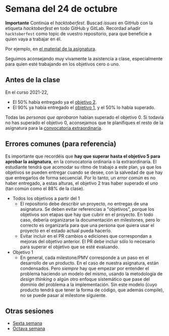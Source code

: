# Semana del 24 de octubre

**Importante** Continúa el *hacktoberfest*. Buscad *issues* en GitHub con la
etiqueta *hacktoberfest* en todo GitHub y GitLab. Recordad añadir
`hacktoberfest` como topic de vuestro repositorio, para que beneficie a quien
vaya a trabajar en él.

Por ejemplo, en [el material de la asignatura](https://github.com/JJ/IV).

Seguimos aconsejando muy vivamente la asistencia a clase, especialmente para
quien esté trabajando en los objetivos cero o uno.

## Antes de la clase

En el curso 2021-22,

* El 50% había entregado ya el [objetivo
  2](https://jj.github.io/IV/documentos/proyecto/2.Entidad).
* El 90% ya había entregado el [objetivo
  1](http://jj.github.io/IV/documentos/proyecto/1.Infraestructura), y el 50% lo
  había superado.


Todas las *personas que aprobaron* habían superado el objetivo 0. Si todavía no
has superado el objetivo 0, aconsejamos que te planifiques el resto de la
asignatura para la [convocatoria
extraordinaria](instrucciones-ordinaria-extraordinaria.md).


## Errores comunes (para referencia)

Es importante que recordéis que **hay que superar hasta el objetivo 5 para aprobar la
asignatura**, en la convocatoria ordinaria o la extraordinaria. El estudiante
tendrá que acomodar su ritmo de trabajo a este plan, ya que los objetivos se
pueden entregar cuando se desee, con la salvedad de que hay que entregarlos de
forma secuencial. Por lo tanto, un *error común* es no haber entregado, a estas
alturas, el objetivo 2 tras haber superado el uno (tan común como el 88% de la
clase).

* Todos los objetivos a partir del 1
  * El repositorio debe describir un proyecto, no entregas de una asignatura. Se
    deben evitar referencias a "objetivos", porque los objetivos son etapas que
    hay que cubrir en el proyecto. En todo caso, debería organizarse la
    documentación en milestones, pero lo correcto es organizarla para que una
    persona que quiera usar el proyecto en el estado actual pueda hacerlo.
  * Evitar incluir en el PR cambios o ediciones que correspondan a mejoras del
    objetivo anterior. El PR debe incluir sólo lo necesario para superar el
    objetivo que se esté evaluando.
* Objetivo 1
  * En general, cada milestone/PMV corresponde a un paso en el desarrollo de un
    producto. En el caso de nuestra asignatura, están condensados. Pero
    *siempre* hay que empezar por entender el problema haciendo un modelo del
    mismo, usando la metodología de *design thinking* o algún otro enfoque
    sistemático que pase del dominio del problema a la implementación. Sin este
    modelo (cuyo producto tendrá que tener la forma de código, que además
    compile), no se puede pasar al milestone siguiente.

## Otras sesiones

* [Sexta semana](semana-06.md)
* [Octava semana](semana-08.md)

